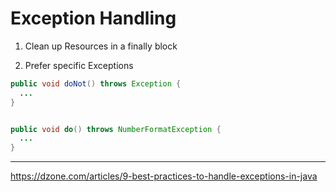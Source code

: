# Exception Handling

1. Clean up Resources in a finally block

2. Prefer specific Exceptions

``` java
public void doNot() throws Exception {
  ...
}


public void do() throws NumberFormatException {
  ...
}
```


---
https://dzone.com/articles/9-best-practices-to-handle-exceptions-in-java
